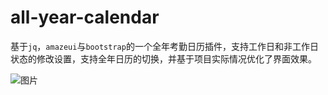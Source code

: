 # all-year-calendar

基于`jq`，`amazeui`与`bootstrap`的一个全年考勤日历插件，支持工作日和非工作日状态的修改设置，支持全年日历的切换，并基于项目实际情况优化了界面效果。

![图片](https://dn-coding-net-production-pp.qbox.me/b5e98a13-ea18-4498-8f0d-733ed3c6b0cc.png)
